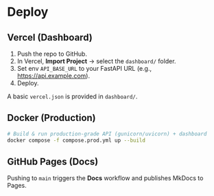 # Deploy

## Vercel (Dashboard)

1. Push the repo to GitHub.
2. In Vercel, **Import Project** → select the `dashboard/` folder.
3. Set env `API_BASE_URL` to your FastAPI URL (e.g., https://api.example.com).
4. Deploy.

A basic `vercel.json` is provided in `dashboard/`.

## Docker (Production)

```bash
# Build & run production-grade API (gunicorn/uvicorn) + dashboard
docker compose -f compose.prod.yml up --build
```

## GitHub Pages (Docs)

Pushing to `main` triggers the **Docs** workflow and publishes MkDocs to Pages.
